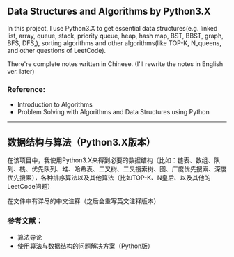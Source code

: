 ## Data Structures and Algorithms by Python3.X

In this project, I use Python3.X to get essential data structures(e.g. linked list, array, queue, stack, priority queue, heap, hash map, BST, BBST, graph, BFS, DFS,), sorting algorithms and other algorithms(like TOP-K, N_queens, and other questions of LeetCode).

There're complete notes written in Chinese. (I'll rewrite the notes in English ver. later)

### Reference:

* Introduction to Algorithms
* Problem Solving with Algorithms and Data Structures using Python

------



## 数据结构与算法（Python3.X版本）

在该项目中，我使用Python3.X来得到必要的数据结构（比如：链表、数组、队列、栈、优先队列、堆、哈希表、二叉树、二叉搜索树、图、广度优先搜索、深度优先搜索），各种排序算法以及其他算法（比如TOP-K、N皇后、以及其他的LeetCode问题）

在文件中有详尽的中文注释（之后会重写英文注释版本）

### 参考文献：

* 算法导论
* 使用算法与数据结构的问题解决方案（Python版）

